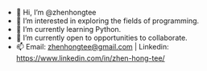 - 👋 Hi, I’m @zhenhongtee
- 👀 I’m interested in exploring the fields of programming.
- 🌱 I’m currently learning Python.
- 💞️ I’m currently open to opportunities to collaborate.
- 📫 Email: zhenhongtee@gmail.com | Linkedin: https://www.linkedin.com/in/zhen-hong-tee/

<!---
zhenhongtee/zhenhongtee is a ✨ special ✨ repository because its `README.md` (this file) appears on your GitHub profile.
You can click the Preview link to take a look at your changes.
--->

